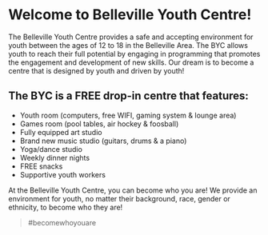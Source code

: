 

# Welcome to Belleville Youth Centre!

The Belleville Youth Centre provides a safe and accepting environment for youth between the ages of 12 to 18 in the Belleville Area.   The BYC allows youth to reach their full potential by engaging in programming that promotes the engagement and development of new skills. Our dream is to become a centre that is designed by youth and driven by youth!


## The BYC is a FREE drop-in centre that features:
- Youth room (computers, free WIFI, gaming system & lounge area)
- Games room (pool tables, air hockey & foosball)
- Fully equipped art studio
- Brand new music studio (guitars, drums & a piano)
- Yoga/dance studio
- Weekly dinner nights 
- FREE snacks 
- Supportive youth workers 



At the Belleville Youth Centre, you can become who you are!  We provide an environment for youth, no matter their background, race, gender or ethnicity, to become who they are!

>#becomewhoyouare

